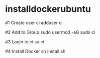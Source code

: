 # installdockerubuntu


#1 Create user ci
adduser ci

#2 Add to Group sudo
usermod -aG sudo ci

#3 Login to ci
su ci

#4 Install Docker
sh install.sh
